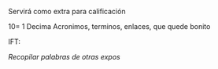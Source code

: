 Servirá como extra para calificación

10= 1 Decima
Acronimos, terminos, enlaces, que quede bonito

IFT: 


*Recopilar palabras de otras expos*
